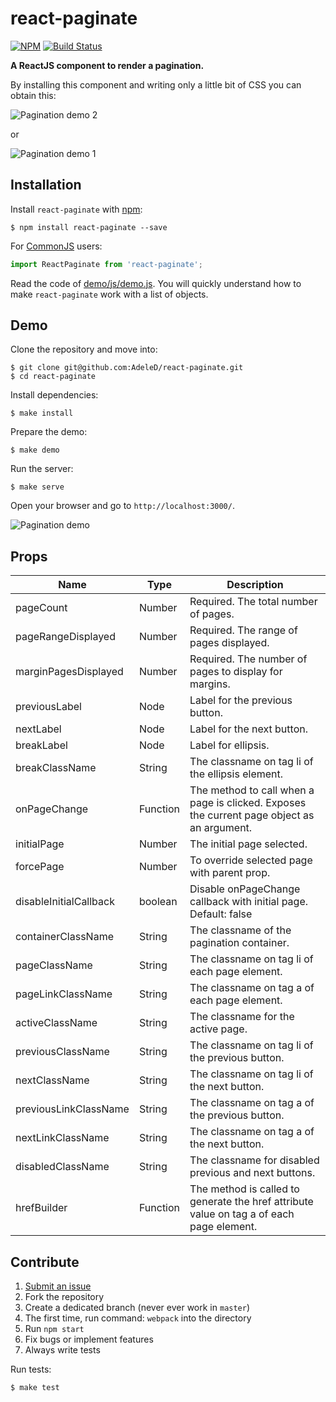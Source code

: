 # react-paginate
[![NPM](https://nodei.co/npm/react-paginate.png?downloads=true)](https://nodei.co/npm/react-paginate/)
[![Build Status](https://travis-ci.org/AdeleD/react-paginate.svg?branch=master)](https://travis-ci.org/AdeleD/react-paginate)

**A ReactJS component to render a pagination.**

By installing this component and writing only a little bit of CSS you can obtain this:

<img src="./docs/img/pagination2.png" alt="Pagination demo 2" />

or

<img src="./docs/img/pagination1.png" alt="Pagination demo 1" />

## Installation

Install `react-paginate` with [npm](https://www.npmjs.com/):

```
$ npm install react-paginate --save
```

For [CommonJS](http://wiki.commonjs.org/wiki/CommonJS) users:

```javascript
import ReactPaginate from 'react-paginate';
```

Read the code of [demo/js/demo.js][1]. You will quickly understand
how to make `react-paginate` work with a list of objects.

## Demo

Clone the repository and move into:

```console
$ git clone git@github.com:AdeleD/react-paginate.git
$ cd react-paginate
```

Install dependencies:

```console
$ make install
```

Prepare the demo:

```console
$ make demo
```

Run the server:

```console
$ make serve
```

Open your browser and go to `http://localhost:3000/`.

<img src="./docs/img/react-paginate.gif" alt="Pagination demo" />

## Props

| Name | Type | Description |
| --- | --- | --- |
| pageCount | Number | Required. The total number of pages. |
| pageRangeDisplayed | Number | Required. The range of pages displayed. |
| marginPagesDisplayed | Number | Required. The number of pages to display for margins. |
| previousLabel | Node | Label for the previous button. |
| nextLabel | Node | Label for the next button. |
| breakLabel | Node | Label for ellipsis. |
| breakClassName | String | The classname on tag li of the ellipsis element. |
| onPageChange | Function | The method to call when a page is clicked. Exposes the current page object as an argument. |
| initialPage | Number | The initial page selected. |
| forcePage | Number | To override selected page with parent prop. |
| disableInitialCallback | boolean | Disable onPageChange callback with initial page. Default: false |
| containerClassName | String | The classname of the pagination container. |
| pageClassName | String | The classname on tag li of each page element. |
| pageLinkClassName | String | The classname on tag a of each page element. |
| activeClassName | String | The classname for the active page. |
| previousClassName | String | The classname on tag li of the previous button. |
| nextClassName | String | The classname on tag li of the next button. |
| previousLinkClassName | String | The classname on tag a of the previous button. |
| nextLinkClassName | String | The classname on tag a of the next button. |
| disabledClassName | String | The classname for disabled previous and next buttons. |
| hrefBuilder | Function | The method is called to generate the href attribute value on tag a of each page element. |

## Contribute

1. [Submit an issue](https://github.com/AdeleD/react-paginate/issues)
2. Fork the repository
3. Create a dedicated branch (never ever work in `master`)
4. The first time, run command: `webpack` into the directory
5. Run `npm start`
6. Fix bugs or implement features
7. Always write tests

Run tests:

```console
$ make test
```

[1]: https://github.com/AdeleD/react-paginate/blob/master/demo/js/demo.js
